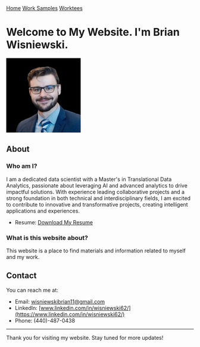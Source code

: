 <!-- Add this HTML for navigation ribbon -->
<div class="ribbon">
  <a href="#welcome">Home</a>
  <a href="/work_samples.md">Work Samples</a> <!-- Link directly to work_samples.md in the root directory -->
 <a href="/temp.html">Worktees</a>
</div>

<a id="welcome"></a>
# Welcome to My Website. I'm Brian Wisniewski. 
![Image of Me](images/ImageOfMe.jpeg)

<a id="about"></a>
## About

### Who am I?

I am a dedicated data scientist with a Master's in Translational Data Analytics, passionate about leveraging AI and advanced analytics to drive impactful solutions. With experience leading collaborative projects and a strong foundation in both technical and interdisciplinary fields, I am excited to contribute to innovative and transformative projects, creating intelligent applications and experiences.

- Resume: [Download My Resume](/WisniewskiBrian_Resume_05.17_2024.pdf)

### What is this website about?

This website is a place to find materials and information related to myself and my work. 

<a id="contact"></a>
## Contact

You can reach me at:

- Email: [wisniewskibrian11@gmail.com](mailto:wisniewskibrian11@gmail.com)
- LinkedIn: [www.linkedin.com/in/wisniewski62/](https://www.linkedin.com/in/wisniewski62/)
- Phone: (440)-487-0438
---

Thank you for visiting my website. Stay tuned for more updates!
